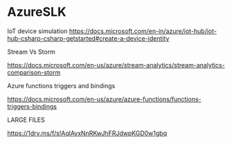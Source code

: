 # AzureSLK

IoT device simulation
https://docs.microsoft.com/en-in/azure/iot-hub/iot-hub-csharp-csharp-getstarted#create-a-device-identity

Stream Vs Storm

https://docs.microsoft.com/en-us/azure/stream-analytics/stream-analytics-comparison-storm

Azure functions triggers and bindings

https://docs.microsoft.com/en-us/azure/azure-functions/functions-triggers-bindings


LARGE FILES

https://1drv.ms/f/s!AqlAyxNnRKwJhFRJdwpKGD0w1gbq

